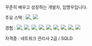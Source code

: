 꾸준히 배우고 성장하는 개발자, 임명우입니다.

주요 스택 : <img src="https://img.shields.io/badge/Flutter-02569B?style=for-the-badge&logo=Flutter&logoColor=white">, <img src="https://img.shields.io/badge/Dart-0175C2?style=for-the-badge&logo=Dart&logoColor=white">

경험 : <img src="https://img.shields.io/badge/Flutter-02569B?style=for-the-badge&logo=Flutter&logoColor=white">, <img src="https://img.shields.io/badge/Dart-0175C2?style=for-the-badge&logo=Dart&logoColor=white">, <img src="https://img.shields.io/badge/JavaScript-F7DF1E?style=for-the-badge&logo=JavaScript&logoColor=white">, <img src="https://img.shields.io/badge/React-61DAFB?style=for-the-badge&logo=React&logoColor=white">, <img src="https://img.shields.io/badge/MySQL-4479A1?style=for-the-badge&logo=MySQL&logoColor=white">, <img src="https://img.shields.io/badge/html5-E34F26?style=for-the-badge&logo=html5&logoColor=white">, <img src="https://img.shields.io/badge/CSS3-1572B6?style=for-the-badge&logo=CSS3&logoColor=white">, <img src="https://img.shields.io/badge/Node.js-5FA04E?style=for-the-badge&logo=Node.js&logoColor=white">, <img src="https://img.shields.io/badge/FireBase-FFCA28?style=for-the-badge&logo=FireBase&logoColor=white">

자격증 : 네트워크 관리사 2급 / SQLD
